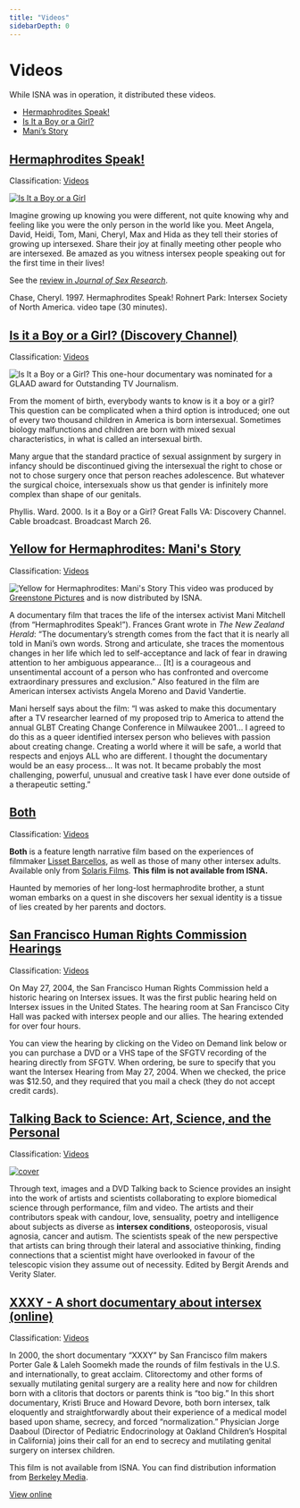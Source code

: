 ```yaml
---
title: "Videos"
sidebarDepth: 0
---
```


# Videos

While ISNA was in operation, it distributed these videos.

*   [Hermaphrodites Speak!][2]
*   [Is It a Boy or a Girl?][3]
*   [Mani’s Story][4]

## [Hermaphrodites Speak!][7]

Classification: [Videos][8]

[![Is It a Boy or a Girl](/img/store/herms-group.jpg)][9]

Imagine growing up knowing you were different, not quite knowing why and feeling like you were the only person in the world like you. Meet Angela, David, Heidi, Tom, Mani, Cheryl, Max and Hida as they tell their stories of growing up intersexed. Share their joy at finally meeting other people who are intersexed. Be amazed as you witness intersex people speaking out for the first time in their lives!

See the [review in _Journal of Sex Research_][10].  

Chase, Cheryl. 1997. Hermaphrodites Speak! Rohnert Park: Intersex Society of North America. video tape (30 minutes).

## [Is it a Boy or a Girl? (Discovery Channel)][13]

Classification: [Videos][14]

![Is It a Boy or a Girl?](/img/books/discovery.jpg) This one-hour documentary was nominated for a GLAAD award for Outstanding TV Journalism.

From the moment of birth, everybody wants to know is it a boy or a girl? This question can be complicated when a third option is introduced; one out of every two thousand children in America is born intersexual. Sometimes biology malfunctions and children are born with mixed sexual characteristics, in what is called an intersexual birth.

Many argue that the standard practice of sexual assignment by surgery in infancy should be discontinued giving the intersexual the right to chose or not to chose surgery once that person reaches adolescence. But whatever the surgical choice, intersexuals show us that gender is infinitely more complex than shape of our genitals.

Phyllis. Ward. 2000. Is it a Boy or a Girl? Great Falls VA: Discovery Channel. Cable broadcast. Broadcast March 26.

## [Yellow for Hermaphrodites: Mani's Story][17]

Classification: [Videos][18]

![Yellow for Hermaphrodites: Mani's Story](/img/store/manistory_c.jpg) This video was produced by [Greenstone Pictures][19] and is now distributed by ISNA.

A documentary film that traces the life of the intersex activist Mani Mitchell (from “Hermaphrodites Speak!”). Frances Grant wrote in _The New Zealand Herald_: “The documentary’s strength comes from the fact that it is nearly all told in Mani’s own words. Strong and articulate, she traces the momentous changes in her life which led to self-acceptance and lack of fear in drawing attention to her ambiguous appearance… \[It\] is a courageous and unsentimental account of a person who has confronted and overcome extraordinary pressures and exclusion.” Also featured in the film are American intersex activists Angela Moreno and David Vandertie. 

  
Mani herself says about the film: “I was asked to make this documentary after a TV researcher learned of my proposed trip to America to attend the annual GLBT Creating Change Conference in Milwaukee 2001… I agreed to do this as a queer identified intersex person who believes with passion about creating change. Creating a world where it will be safe, a world that respects and enjoys ALL who are different. I thought the documentary would be an easy process… It was not. It became probably the most challenging, powerful, unusual and creative task I have ever done outside of a therapeutic setting.”

## [Both][22]

Classification: [Videos][23]

**Both** is a feature length narrative film based on the experiences of filmmaker [Lisset Barcellos][24], as well as those of many other intersex adults. Available only from [Solaris Films][25]. **This film is not available from ISNA.**

Haunted by memories of her long-lost hermaphrodite brother, a stunt woman embarks on a quest in she discovers her sexual identity is a tissue of lies created by her parents and doctors.

## [San Francisco Human Rights Commission Hearings][26]

Classification: [Videos][27]

On May 27, 2004, the San Francisco Human Rights Commission held a historic hearing on Intersex issues. It was the first public hearing held on Intersex issues in the United States. The hearing room at San Francisco City Hall was packed with intersex people and our allies. The hearing extended for over four hours.

You can view the hearing by clicking on the Video on Demand link below or you can purchase a DVD or a VHS tape of the SFGTV recording of the hearing directly from SFGTV. When ordering, be sure to specify that you want the Intersex Hearing from May 27, 2004. When we checked, the price was $12.50, and they required that you mail a check (they do not accept credit cards).

## [Talking Back to Science: Art, Science, and the Personal][28]

Classification: [Videos][29]

[![cover](/img/books/talkingback.jpg)][30]

Through text, images and a DVD Talking back to Science provides an insight into the work of artists and scientists collaborating to explore biomedical science through performance, film and video. The artists and their contributors speak with candour, love, sensuality, poetry and intelligence about subjects as diverse as **intersex conditions**, osteoporosis, visual agnosia, cancer and autism. The scientists speak of the new perspective that artists can bring through their lateral and associative thinking, finding connections that a scientist might have overlooked in favour of the telescopic vision they assume out of necessity. Edited by Bergit Arends and Verity Slater.

## [XXXY - A short documentary about intersex (online)][31]

Classification: [Videos][32]

In 2000, the short documentary “XXXY” by San Francisco film makers Porter Gale & Laleh Soomekh made the rounds of film festivals in the U.S. and internationally, to great acclaim. Clitorectomy and other forms of sexually mutilating genital surgery are a reality here and now for children born with a clitoris that doctors or parents think is “too big.” In this short documentary, Kristi Bruce and Howard Devore, both born intersex, talk eloquently and straightforwardly about their experience of a medical model based upon shame, secrecy, and forced “normalization.” Physician Jorge Daaboul (Director of Pediatric Endocrinology at Oakland Children’s Hospital in California) joins their call for an end to secrecy and mutilating genital surgery on intersex children.

This film is not available from ISNA. You can find distribution information from [Berkeley Media][33].

[View online][34]


[1]: /taxonomy/term/7
[2]: /videos/hermaphrodites_speak
[3]: /videos/boy_or_girl
[4]: /videos/mani
[7]: /videos/hermaphrodites_speak
[8]: /videos
[9]: /donate
[10]: http://www.findarticles.com/cf_0/m2372/3_37/68273932/p1/article.jhtml?term=hermaphroditism
[13]: /videos/boy_or_girl
[14]: /videos
[17]: /videos/mani
[18]: /videos
[19]: http://www.greenstonepictures.com
[22]: /videos/both
[23]: /videos
[24]: /node/32
[25]: http://www.solaris-films.com/
[26]: /videos/sf_hrc_hearing
[27]: /videos
[28]: /books/talking_back
[29]: /videos
[30]: http://www.cornerhouse.co.uk/publications/search.asp?all=yes&sk=talking+back&x=0&y=0
[31]: /videos/xxxy
[32]: /videos
[33]: http://www.berkeleymedia.com/catalog/berkeleymedia/films/womens_studies_gender_studies/gay_lesbian_transgender_issues/xxxy
[34]: /files/xxxy.mov
